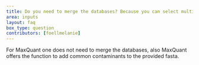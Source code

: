 ```yaml
---
title: Do you need to merge the databases? Because you can select multiple fasta files in MaxQuant.
area: inputs
layout: faq
box_type: question
contributors: [foellmelanie]
---
```



For MaxQuant one does not need to merge the databases, also MaxQuant offers the function to add common contaminants to the provided fasta.

